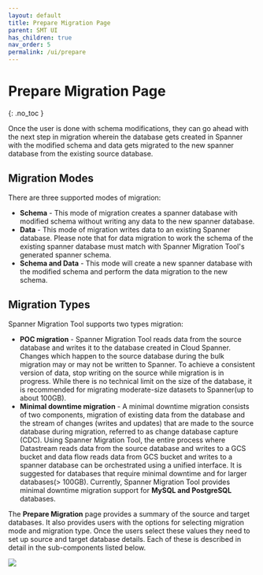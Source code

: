 ```yaml
---
layout: default
title: Prepare Migration Page
parent: SMT UI
has_children: true
nav_order: 5
permalink: /ui/prepare
---
```


# Prepare Migration Page
{: .no_toc }

Once the user is done with schema modifications, they can go ahead with the next step in migration wherein the database gets created in Spanner with the modified schema and data gets migrated to the new spanner database from the existing source database.

## Migration Modes

There are three supported modes of migration:

- **Schema** - This mode of migration creates a spanner database with modified schema without writing any data to the new spanner database. 
- **Data** - This mode of migration writes data to an existing Spanner database. Please note that for data migration to work the schema of the existing spanner database must match with Spanner Migration Tool's generated spanner schema.
- **Schema and Data** - This mode will create a new spanner database with the modified schema and perform the data migration to the new schema.

## Migration Types

Spanner Migration Tool supports two types migration:

- **POC migration** - Spanner Migration Tool reads data from the source database and writes it to the database created in Cloud Spanner. Changes which happen to the source database during the bulk migration may or may not be written to Spanner. To achieve a consistent version of data, stop writing on the source while migration is in progress. While there is no technical limit on the size of the database, it is recommended for migrating moderate-size datasets to Spanner(up to about 100GB).
- **Minimal downtime migration** - A minimal downtime migration consists of two components, migration of existing data from the database and the stream of changes (writes and updates) that are made to the source database during migration, referred to as change database capture (CDC). Using Spanner Migration Tool, the entire process where Datastream reads data from the source database and writes to a GCS bucket and data flow reads data from GCS bucket and writes to a spanner database can be orchestrated using a unified interface. It is suggested for databases that require minimal downtime and for larger databases(> 100GB). Currently, Spanner Migration Tool provides minimal downtime migration support for **MySQL and PostgreSQL** databases.

The **Prepare Migration** page provides a summary of the source and target databases. It also provides users with the options for selecting migration mode and migration type. Once the users select these values they need to set up source and target database details. Each of these is described in detail in the sub-components listed below.


![](https://services.google.com/fh/files/helpcenter/asset-k8hpi107yp.png)
